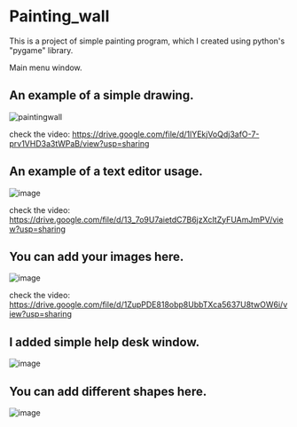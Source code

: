 # Painting_wall
This is a project of simple painting program, which I created using python's "pygame" library.

Main menu window.

## An example of a simple drawing.
![paintingwall](https://user-images.githubusercontent.com/101999487/177722945-a12cf9b6-7c96-4ca1-92a4-7b19c44aa478.PNG)


check the video:
https://drive.google.com/file/d/1lYEkjVoQdj3afO-7-prv1VHD3a3tWPaB/view?usp=sharing

## An example of a text editor usage.
![image](https://user-images.githubusercontent.com/101999487/179178894-f9e81a47-3169-4db9-a00d-8e6c7a572a83.png)

check the video:
https://drive.google.com/file/d/13_7o9U7aietdC7B6jzXcItZyFUAmJmPV/view?usp=sharing

## You can add your images here.
![image](https://user-images.githubusercontent.com/101999487/179980325-78e39cf8-a7fc-43a6-b9f2-490012feaa48.png)

check the video:
https://drive.google.com/file/d/1ZupPDE818obp8UbbTXca5637U8twOW6i/view?usp=sharing


## I added simple help desk window.
![image](https://user-images.githubusercontent.com/101999487/179511159-d03892ca-ba86-4c44-b995-6e86e6aec26d.png)

## You can add different shapes here.
![image](https://user-images.githubusercontent.com/101999487/179743859-297c04c4-08d4-43c0-91a3-ced8616205d3.png)

